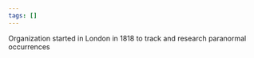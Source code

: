```yaml
---
tags: []
---
```

   
Organization started in London in 1818 to track and research paranormal occurrences